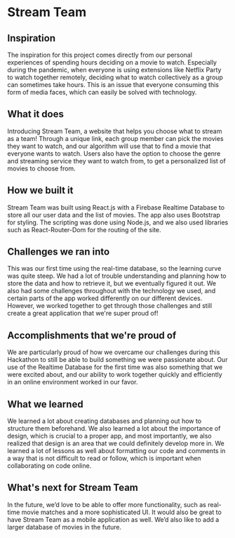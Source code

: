 # Stream Team

## Inspiration

The inspiration for this project comes directly from our personal experiences of spending hours deciding on a movie to watch. Especially during the pandemic, when everyone is using extensions like Netflix Party to watch together remotely, deciding what to watch collectively as a group can sometimes take hours. This is an issue that everyone consuming this form of media faces, which can easily be solved with technology.

## What it does

Introducing Stream Team, a website that helps you choose what to stream as a team! Through a unique link, each group member can pick the movies they want to watch, and our algorithm will use that to find a movie that everyone wants to watch. Users also have the option to choose the genre and streaming service they want to watch from, to get a personalized list of movies to choose from.

## How we built it

Stream Team was built using React.js with a Firebase Realtime Database to store all our user data and the list of movies. The app also uses Bootstrap for styling. The scripting was done using Node.js, and we also used libraries such as React-Router-Dom for the routing of the site.

## Challenges we ran into

This was our first time using the real-time database, so the learning curve was quite steep. We had a lot of trouble understanding and planning how to store the data and how to retrieve it, but we eventually figured it out. We also had some challenges throughout with the technology we used, and certain parts of the app worked differently on our different devices. However, we worked together to get through those challenges and still create a great application that we're super proud of!

## Accomplishments that we're proud of

We are particularly proud of how we overcame our challenges during this Hackathon to still be able to build something we were passionate about. Our use of the Realtime Database for the first time was also something that we were excited about, and our ability to work together quickly and efficiently in an online environment worked in our favor.

## What we learned

We learned a lot about creating databases and planning out how to structure them beforehand. We also learned a lot about the importance of design, which is crucial to a proper app, and most importantly, we also realized that design is an area that we could definitely develop more in. We learned a lot of lessons as well about formatting our code and comments in a way that is not difficult to read or follow, which is important when collaborating on code online.

## What's next for Stream Team

In the future, we’d love to be able to offer more functionality, such as real-time movie matches and a more sophisticated UI. It would also be great to have Stream Team as a mobile application as well. We’d also like to add a larger database of movies in the future. 


